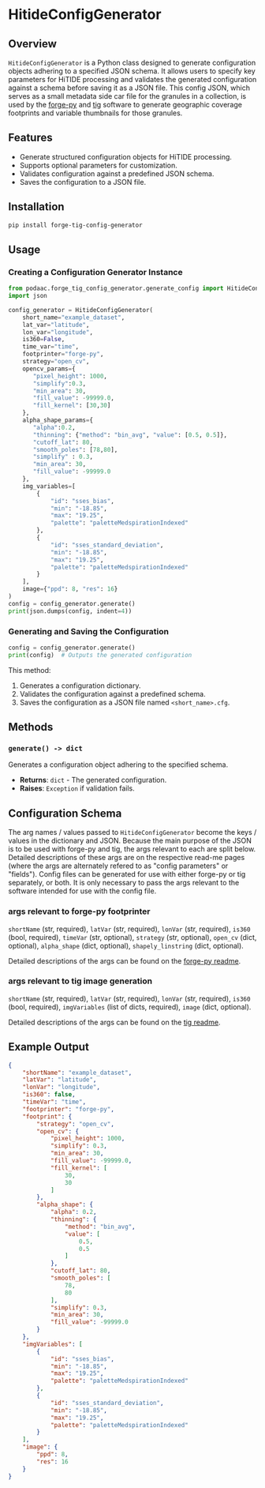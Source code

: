 # HitideConfigGenerator

## Overview
`HitideConfigGenerator` is a Python class designed to generate configuration objects adhering to a specified JSON schema. It allows users to specify key parameters for HiTIDE processing and validates the generated configuration against a schema before saving it as a JSON file. This config JSON, which serves as a small metadata side car file for the granules in a collection, is used by the [forge-py](https://github.com/podaac/forge-py) and [tig](https://github.com/podaac/tig) software to generate geographic coverage footprints and variable thumbnails for those granules.

## Features
- Generate structured configuration objects for HiTIDE processing.
- Supports optional parameters for customization.
- Validates configuration against a predefined JSON schema.
- Saves the configuration to a JSON file.

## Installation
```sh
pip install forge-tig-config-generator
```

## Usage

### Creating a Configuration Generator Instance
```python
from podaac.forge_tig_config_generator.generate_config import HitideConfigGenerator
import json

config_generator = HitideConfigGenerator(
    short_name="example_dataset",
    lat_var="latitude",
    lon_var="longitude",
    is360=False,
    time_var="time",
    footprinter="forge-py",
    strategy="open_cv",
    opencv_params={
       "pixel_height": 1000,
       "simplify":0.3,
       "min_area": 30,
       "fill_value": -99999.0,
       "fill_kernel": [30,30]
    },
    alpha_shape_params={
       "alpha":0.2,
       "thinning": {"method": "bin_avg", "value": [0.5, 0.5]},
       "cutoff_lat": 80,
       "smooth_poles": [78,80],
       "simplify" : 0.3,
       "min_area": 30,
       "fill_value": -99999.0
    },
    img_variables=[
        {
            "id": "sses_bias",
            "min": "-18.85",
            "max": "19.25",
            "palette": "paletteMedspirationIndexed"
        },
        {
            "id": "sses_standard_deviation",
            "min": "-18.85",
            "max": "19.25",
            "palette": "paletteMedspirationIndexed"
        }
    ],
    image={"ppd": 8, "res": 16}
)
config = config_generator.generate()
print(json.dumps(config, indent=4))
```

### Generating and Saving the Configuration
```python
config = config_generator.generate()
print(config)  # Outputs the generated configuration
```
This method:
1. Generates a configuration dictionary.
2. Validates the configuration against a predefined schema.
3. Saves the configuration as a JSON file named `<short_name>.cfg`.

## Methods

### `generate() -> dict`
Generates a configuration object adhering to the specified schema.

- **Returns**: `dict` - The generated configuration.
- **Raises**: `Exception` if validation fails.

## Configuration Schema
The arg names / values passed to `HitideConfigGenerator` become the keys / values in the dictionary and JSON. Because the main purpose of the JSON is to be used with forge-py and tig, the args relevant to each are split below. Detailed descriptions of these args are on the respective read-me pages (where the args are alternately refered to as "config parameters" or "fields"). Config files can be generated for use with either forge-py or tig separately, or both. It is only necessary to pass the args relevant to the software intended for use with the config file. 

### args relevant to forge-py footprinter

`shortName` (str, required), `latVar` (str, required), `lonVar` (str, required), `is360` (bool, required), `timeVar` (str, optional), `strategy` (str, optional), `open_cv` (dict, optional), `alpha_shape` (dict, optional), `shapely_linstring` (dict, optional).

Detailed descriptions of the args can be found on the [forge-py readme](https://github.com/podaac/forge-py?tab=readme-ov-file#description-of-fields).

### args relevant to tig image generation

`shortName` (str, required), `latVar` (str, required), `lonVar` (str, required), `is360` (bool, required), `imgVariables` (list of dicts, required), `image` (dict, optional).

Detailed descriptions of the args can be found on the [tig readme](https://github.com/podaac/tig?tab=readme-ov-file#description-of-fields).

## Example Output
```json
{
    "shortName": "example_dataset",
    "latVar": "latitude",
    "lonVar": "longitude",
    "is360": false,
    "timeVar": "time",
    "footprinter": "forge-py",
    "footprint": {
        "strategy": "open_cv",
        "open_cv": {
            "pixel_height": 1000,
            "simplify": 0.3,
            "min_area": 30,
            "fill_value": -99999.0,
            "fill_kernel": [
                30,
                30
            ]
        },
        "alpha_shape": {
            "alpha": 0.2,
            "thinning": {
                "method": "bin_avg",
                "value": [
                    0.5,
                    0.5
                ]
            },
            "cutoff_lat": 80,
            "smooth_poles": [
                78,
                80
            ],
            "simplify": 0.3,
            "min_area": 30,
            "fill_value": -99999.0
        }
    },
    "imgVariables": [
        {
            "id": "sses_bias",
            "min": "-18.85",
            "max": "19.25",
            "palette": "paletteMedspirationIndexed"
        },
        {
            "id": "sses_standard_deviation",
            "min": "-18.85",
            "max": "19.25",
            "palette": "paletteMedspirationIndexed"
        }
    ],
    "image": {
        "ppd": 8,
        "res": 16
    }
}
```
